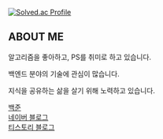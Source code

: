 [![Solved.ac Profile](http://mazassumnida.wtf/api/v2/generate_badge?boj=kokodak)](https://solved.ac/kokodak/)

## ABOUT ME

알고리즘을 좋아하고, PS를 취미로 하고 있습니다.  

백엔드 분야의 기술에 관심이 많습니다.  

지식을 공유하는 삶을 살기 위해 노력하고 있습니다.

[백준](https://www.acmicpc.net/user/kokodak)  
[네이버 블로그](https://blog.naver.com/raylee00)   
[티스토리 블로그](https://kokodakadokok.tistory.com/)
